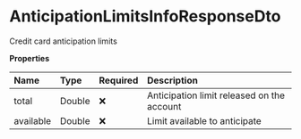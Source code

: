 # AnticipationLimitsInfoResponseDto

Credit card anticipation limits

**Properties**

| Name      | Type   | Required | Description                                |
| :-------- | :----- | :------- | :----------------------------------------- |
| total     | Double | ❌       | Anticipation limit released on the account |
| available | Double | ❌       | Limit available to anticipate              |

<!-- This file was generated by liblab | https://liblab.com/ -->
